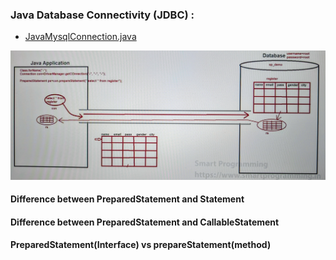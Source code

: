 ### Java Database Connectivity (JDBC) :

- [JavaMysqlConnection.java](_3%2FJavaMysqlConnection.java)


![ProgramWorkingDiagram.png](_3/images/ProgramWorkingDiagram.png)

#### Difference between PreparedStatement and Statement
#### Difference between PreparedStatement and CallableStatement
#### PreparedStatement(Interface) vs prepareStatement(method)